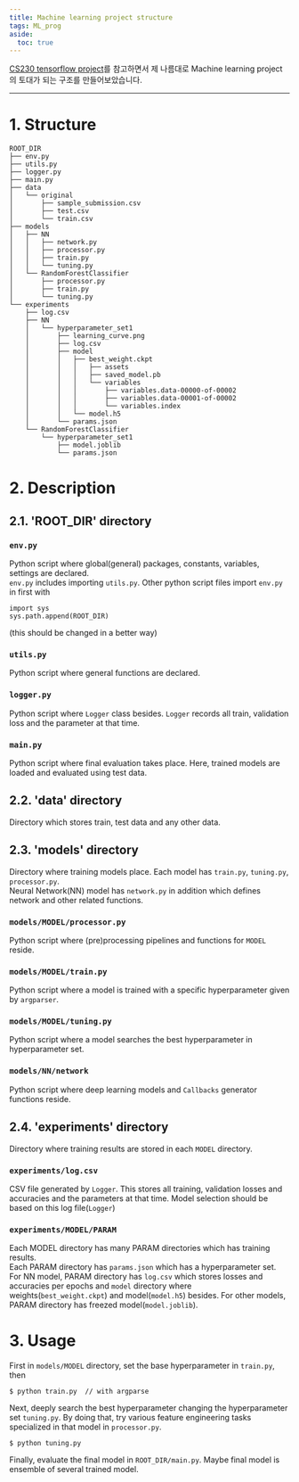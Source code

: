 ```yaml
---
title: Machine learning project structure
tags: ML_prog
aside:
  toc: true
---
```


[CS230 tensorflow project](https://github.com/cs230-stanford/cs230-code-examples)를 참고하면서 제 나름대로 Machine learning project의 토대가 되는 구조를 만들어보았습니다. <br>

<!--more-->

---

# 1. Structure

```
ROOT_DIR
├── env.py
├── utils.py
├── logger.py
├── main.py
├── data
│   └── original
│       ├── sample_submission.csv
│       ├── test.csv
│       └── train.csv
├── models
│   ├── NN
│   │   ├── network.py
│   │   ├── processor.py
│   │   ├── train.py
│   │   └── tuning.py
│   └── RandomForestClassifier
│       ├── processor.py
│       ├── train.py
│       └── tuning.py
└── experiments
    ├── log.csv
    ├── NN
    │   └── hyperparameter_set1
    │       ├── learning_curve.png
    │       ├── log.csv
    │       ├── model
    │       │   ├── best_weight.ckpt
    │       │   │   ├── assets
    │       │   │   ├── saved_model.pb
    │       │   │   └── variables
    │       │   │       ├── variables.data-00000-of-00002
    │       │   │       ├── variables.data-00001-of-00002
    │       │   │       └── variables.index
    │       │   └── model.h5
    │       └── params.json
    └── RandomForestClassifier
        └── hyperparameter_set1
            ├── model.joblib
            └── params.json
```

# 2. Description
## 2.1. 'ROOT_DIR' directory
### `env.py`
Python script where global(general) packages, constants, variables, settings are declared. <br>
`env.py` includes importing `utils.py`. Other python script files import `env.py` in first with
```
import sys
sys.path.append(ROOT_DIR)
```
(this should be changed in a better way)
<br>

### `utils.py`
Python script where general functions are declared.
<br>

### `logger.py`
Python script where `Logger` class besides. `Logger` records all train, validation loss and the parameter at that time.
<br>

### `main.py`
Python script where final evaluation takes place. Here, trained models are loaded and evaluated using test data.
<br>

## 2.2. 'data' directory
Directory which stores train, test data and any other data.

## 2.3. 'models' directory
Directory where training models place. Each model has `train.py`, `tuning.py`, `processor.py`. <br>
Neural Network(NN) model has `network.py` in addition which defines network and other related functions.

### `models/MODEL/processor.py`
Python script where (pre)processing pipelines and functions for `MODEL` reside.
<br>

### `models/MODEL/train.py`
Python script where a model is trained with a specific hyperparameter given by `argparser`.
<br>

### `models/MODEL/tuning.py`
Python script where a model searches the best hyperparameter in hyperparameter set.
<br>

### `models/NN/network`
Python script where deep learning models and `Callbacks` generator functions reside.

## 2.4. 'experiments' directory
Directory where training results are stored in each `MODEL` directory.

### `experiments/log.csv`
CSV file generated by `Logger`. This stores all training, validation losses and accuracies and the parameters at that time. Model selection should be based on this log file(`Logger`)
<br>

### `experiments/MODEL/PARAM`
Each MODEL directory has many PARAM directories which has training results. <br>
Each PARAM directory has `params.json` which has a hyperparameter set. <br>
For NN model, PARAM directory has `log.csv` which stores losses and accuracies per epochs and `model` directory where weights(`best_weight.ckpt`) and model(`model.h5`) besides.
For other models, PARAM directory has freezed model(`model.joblib`).

# 3. Usage
First in `models/MODEL` directory, set the base hyperparameter in `train.py`, then
```
$ python train.py  // with argparse
```

Next, deeply search the best hyperparameter changing the hyperparameter set `tuning.py`.
By doing that, try various feature engineering tasks specialized in that model in `processor.py`.
```
$ python tuning.py
```

Finally, evaluate the final model in `ROOT_DIR/main.py`. Maybe final model is ensemble of several trained model.
